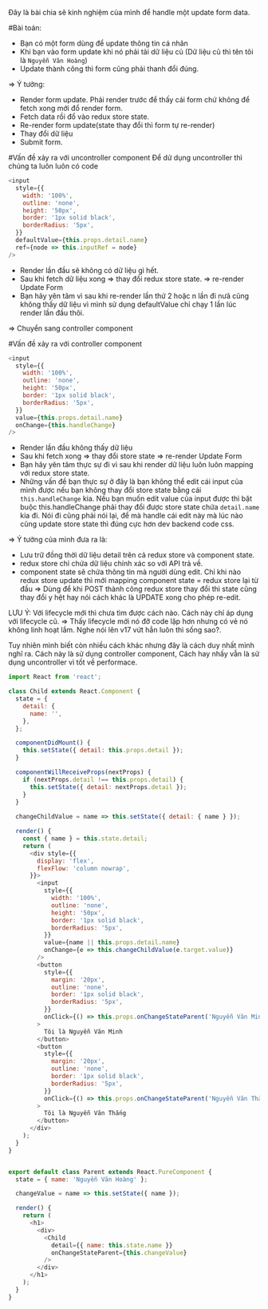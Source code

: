Đây là bài chia sẽ kinh nghiệm của mình để handle một update form data.

#Bài toán:
  - Bạn có một form dùng để update thông tin cá nhân
  - Khi bạn vào form update khi nó phải tải dữ liệu củ (Dữ liệu cũ thì tên tôi là `Nguyễn Văn Hoàng`)
  - Update thành công thì form cũng phải thanh đổi đúng.

=> Ý tưởng: 
- Render form update. Phải render trước để thấy cái form chứ không để fetch xong mới đổ render form.
- Fetch data rồi đổ vào redux store state.
- Re-render form update(state thay đổi thì form tự re-render)
- Thay đổi dữ liệu
- Submit form.

#Vấn đề xảy ra với uncontroller component
Để dử dụng uncontroller thì chúng ta luôn luôn có code
  ```javascript
  <input
    style={{
      width: '100%',
      outline: 'none',
      height: '50px',
      border: '1px solid black',
      borderRadius: '5px',
    }}
    defaultValue={this.props.detail.name}
    ref={node => this.inputRef = node}
  />
  ```
- Render lần đầu sẽ không có dữ liệu gì hết.
- Sau khi fetch dữ liệu xong => thay đổi redux store state. => re-render Update Form
- Bạn hãy yên tâm vì sau khi re-render lần thứ 2 hoặc n lần đi nưã cũng không thấy dữ liệu vì mình sử dụng defaultValue chỉ chạy 1 lần lúc render lần đầu thôi. 

=> Chuyển sang controller component

#Vấn đề xảy ra với controller component
  ```javascript
  <input
    style={{
      width: '100%',
      outline: 'none',
      height: '50px',
      border: '1px solid black',
      borderRadius: '5px',
    }}
    value={this.props.detail.name}
    onChange={this.handleChange}
  />
  ```
- Render lần đầu không thấy dữ liệu
- Sau khi fetch xong => thay đổi store state => re-render Update Form
- Bạn hãy yên tâm thực sự đi vì sau khi render dữ liệu luôn luôn mapping với redux store state.
- Những vấn đề bạn thực sự ở đây là bạn không thể edit cái input của mình được nếu bạn không thay đổi store state bằng cái `this.handleChange` kia. Nếu bạn muốn edit value của input được thì bặt buộc this.handleChange phải thay đổi được store state chứa `detail.name` kia đi. Nói đi cũng phải nói lại, để mà handle cái edit này mà lúc nào cũng update store state thì đúng cực hơn dev backend code css.

=> Ý tưởng của mình đưa ra là:
- Lưu trữ đồng thời dữ liệu detail trên cả redux store và component state.
- redux store chỉ chứa dữ liệu chính xác so với API trả về.
- component state sẽ chứa thông tin mà người dùng edit. Chỉ khi nào redux store update thì mới mapping component state = redux store lại từ đầu => Dùng để khi POST thành công redux store thay đổi thì state cũng thay đổi y hệt hay nói cách khác là UPDATE xong cho phép re-edit.

LƯU Ý: Với lifecycle mới thì chưa tìm được cách nào. Cách này chỉ áp dụng với lifecycle cũ.
=> Thấy lifecycle mới nó đỡ code lặp hơn nhưng có vẻ nó không linh hoạt lắm. Nghe nói lên v17 vứt hẳn luôn thì sống sao?.

Tuy nhiên mình biết còn nhiều cách khác nhưng đây là cách duy nhất mình nghĩ ra. Cách này là sử dụng controller component, Cách hay nhấy vẫn là sử dụng uncontroller vì tốt về performace.

```javascript
import React from 'react';

class Child extends React.Component {
  state = {
    detail: {
      name: '',
    },
  };

  componentDidMount() {
    this.setState({ detail: this.props.detail });
  }

  componentWillReceiveProps(nextProps) {
    if (nextProps.detail !== this.props.detail) {
      this.setState({ detail: nextProps.detail });
    }
  }
  
  changeChildValue = name => this.setState({ detail: { name } });

  render() {
    const { name } = this.state.detail;
    return (
      <div style={{
        display: 'flex',
        flexFlow: 'column nowrap',
      }}>
        <input
          style={{
            width: '100%',
            outline: 'none',
            height: '50px',
            border: '1px solid black',
            borderRadius: '5px',
          }}
          value={name || this.props.detail.name}
          onChange={e => this.changeChildValue(e.target.value)}
        />
        <button
          style={{
            margin: '20px',
            outline: 'none',
            border: '1px solid black',
            borderRadius: '5px',
          }}
          onClick={() => this.props.onChangeStateParent('Nguyễn Văn Minh')}
        >
          Tôi là Nguyễn Văn Minh
        </button>
        <button
          style={{
            margin: '20px',
            outline: 'none',
            border: '1px solid black',
            borderRadius: '5px',
          }}
          onClick={() => this.props.onChangeStateParent('Nguyễn Văn Thắng')}
        >
          Tôi là Nguyễn Văn Thắng
        </button>
      </div>
    );
  }
}


export default class Parent extends React.PureComponent {
  state = { name: 'Nguyễn Văn Hoàng' };

  changeValue = name => this.setState({ name });

  render() {
    return (
      <h1>
        <div>
          <Child
            detail={{ name: this.state.name }}
            onChangeStateParent={this.changeValue}
          />
        </div>
      </h1>
    );
  }
}
```
